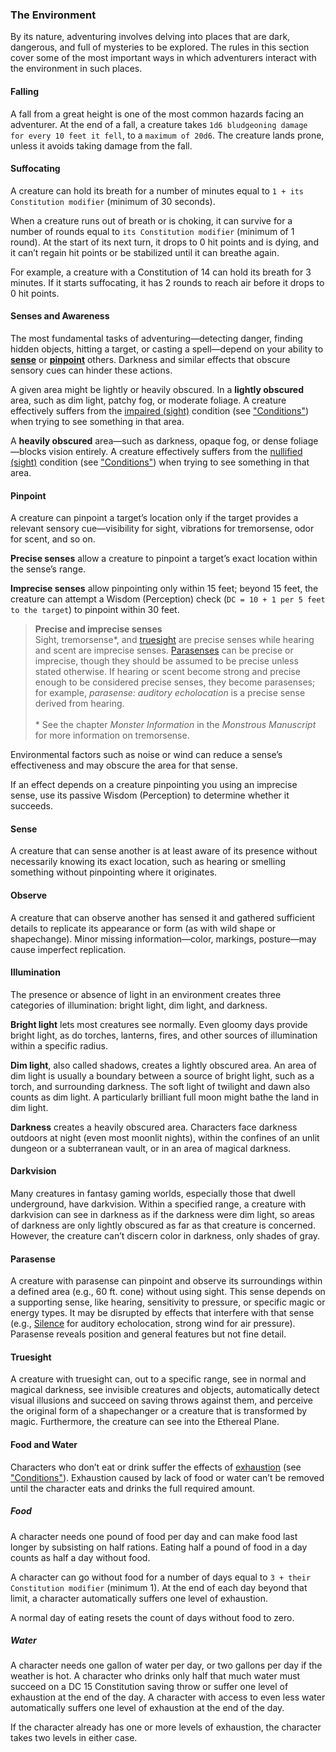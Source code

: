 ### The Environment

By its nature, adventuring involves delving into places that are dark, dangerous, and full of mysteries to be explored.
The rules in this section cover some of the most important ways in which adventurers interact with the environment in such places.

#### Falling

A fall from a great height is one of the most common hazards facing an adventurer.
At the end of a fall, a creature takes `1d6 bludgeoning damage for every 10 feet it fell`, to a `maximum of 20d6`.
The creature lands prone, unless it avoids taking damage from the fall.

#### Suffocating

A creature can hold its breath for a number of minutes equal to `1 + its Constitution modifier` (minimum of 30 seconds).

When a creature runs out of breath or is choking, it can survive for a number of rounds equal to `its Constitution modifier` (minimum of 1 round).
At the start of its next turn, it drops to 0 hit points and is dying, and it can’t regain hit points or be stabilized until it can breathe again.

For example, a creature with a Constitution of 14 can hold its breath for 3 minutes.
If it starts suffocating, it has 2 rounds to reach air before it drops to 0 hit points.

#### Senses and Awareness

The most fundamental tasks of adventuring—detecting danger, finding hidden objects, hitting a target, or casting a spell—depend on your ability to [**sense**](#Exploration_Environment_sense) or [**pinpoint**](#Exploration_Environment_pinpoint) others.
Darkness and similar effects that obscure sensory cues can hinder these actions.

A given area might be lightly or heavily obscured.
In a **lightly obscured** area, such as dim light, patchy fog, or moderate foliage.
A creature effectively suffers from the [impaired (sight)](#Conditions_impaired) condition (see ["Conditions"](#Conditions_conditions)) when trying to see something in that area.

A **heavily obscured** area—such as darkness, opaque fog, or dense foliage—blocks vision entirely.
A creature effectively suffers from the [nullified (sight)](#Conditions_nullified) condition (see ["Conditions"](#Conditions_conditions)) when trying to see something in that area.

#### <a id="Exploration_Environment_pinpoint"></a>Pinpoint

A creature can pinpoint a target’s location only if the target provides a relevant sensory cue—visibility for sight, vibrations for tremorsense, odor for scent, and so on.

**Precise senses** allow a creature to pinpoint a target’s exact location within the sense’s range.

**Imprecise senses** allow pinpointing only within 15 feet; beyond 15 feet, the creature can attempt a Wisdom (Perception) check (`DC = 10 + 1 per 5 feet to the target`) to pinpoint within 30 feet.

<!-- style:sidebar -->
> **Precise and imprecise senses** \
> Sight, tremorsense\*, and [truesight](#Exploration_Environment_truesight) are precise senses while hearing and scent are imprecise senses.
> [Parasenses](#Exploration_Environment_parasense) can be precise or imprecise, though they should be assumed to be precise unless stated otherwise.
> If hearing or scent become strong and precise enough to be considered precise senses, they become parasenses; for example, _parasense: auditory echolocation_ is a precise sense derived from hearing.
> \
> \
> \* See the chapter _Monster Information_ in the _Monstrous Manuscript_ for more information on tremorsense.

Environmental factors such as noise or wind can reduce a sense’s effectiveness and may obscure the area for that sense.

If an effect depends on a creature pinpointing you using an imprecise sense, use its passive Wisdom (Perception) to determine whether it succeeds.

#### <a id="Exploration_Environment_sense"></a>Sense

A creature that can sense another is at least aware of its presence without necessarily knowing its exact location, such as hearing or smelling something without pinpointing where it originates.

#### Observe

A creature that can observe another has sensed it and gathered sufficient details to replicate its appearance or form (as with wild shape or shapechange).
Minor missing information—color, markings, posture—may cause imperfect replication.

#### Illumination

The presence or absence of light in an environment creates three categories of illumination: bright light, dim light, and darkness.

**Bright light** lets most creatures see normally.
Even gloomy days provide bright light, as do torches, lanterns, fires, and other sources of illumination within a specific radius.

**Dim light**, also called shadows, creates a lightly obscured area.
An area of dim light is usually a boundary between a source of bright light, such as a torch, and surrounding darkness.
The soft light of twilight and dawn also counts as dim light.
A particularly brilliant full moon might bathe the land in dim light.

**Darkness** creates a heavily obscured area.
Characters face darkness outdoors at night (even most moonlit nights), within the confines of an unlit dungeon or a subterranean vault, or in an area of magical darkness.

#### Darkvision

Many creatures in fantasy gaming worlds, especially those that dwell underground, have darkvision.
Within a specified range, a creature with darkvision can see in darkness as if the darkness were dim light, so areas of darkness are only lightly obscured as far as that creature is concerned.
However, the creature can’t discern color in darkness, only shades of gray.

#### Parasense

A creature with parasense can pinpoint and observe its surroundings within a defined area (e.g., 60 ft. cone) without using sight.
This sense depends on a supporting sense, like hearing, sensitivity to pressure, or specific magic or energy types.
It may be disrupted by effects that interfere with that sense (e.g., [Silence](#Silence_silence) for auditory echolocation, strong wind for air pressure).
Parasense reveals position and general features but not fine detail.

#### Truesight

A creature with truesight can, out to a specific range, see in normal and magical darkness, see invisible creatures and objects, automatically detect visual illusions and succeed on saving throws against them, and perceive the original form of a shapechanger or a creature that is transformed by magic.
Furthermore, the creature can see into the Ethereal Plane.

#### Food and Water

Characters who don’t eat or drink suffer the effects of [exhaustion](#Conditions_exhaustion) (see ["Conditions"](#Conditions_conditions)).
Exhaustion caused by lack of food or water can’t be removed until the character eats and drinks the full required amount.

##### Food

A character needs one pound of food per day and can make food last longer by subsisting on half rations.
Eating half a pound of food in a day counts as half a day without food.

A character can go without food for a number of days equal to `3 + their Constitution modifier` (minimum 1).
At the end of each day beyond that limit, a character automatically suffers one level of exhaustion.

A normal day of eating resets the count of days without food to zero.

##### Water

A character needs one gallon of water per day, or two gallons per day if the weather is hot.
A character who drinks only half that much water must succeed on a DC 15 Constitution saving throw or suffer one level of exhaustion at the end of the day.
A character with access to even less water automatically suffers one level of exhaustion at the end of the day.

If the character already has one or more levels of exhaustion, the character takes two levels in either case.
